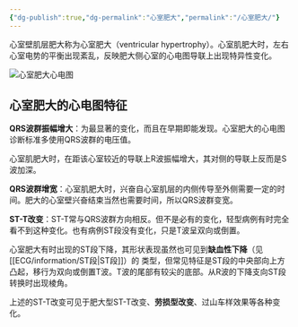 ```yaml
---
{"dg-publish":true,"dg-permalink":"心室肥大","permalink":"/心室肥大/"}
---
```


心室壁肌层肥大称为心室肥大（ventricular hypertrophy）。心室肌肥大时，左右心室电势的平衡出现紊乱，反映肥大侧心室的心电图导联上出现特异性变化。

![心室肥大心电图](https://file.tsu.tw/d/file/20161209/756cbc2ac938c25557bd8adcacc8b95d.jpg)

## 心室肥大的心电图特征

**QRS波群振幅增大**：为最显著的变化，而且在早期即能发现。心室肥大的心电图诊断标准多使用QRS波群的电压值。

心室肌肥大时，在距该心室较近的导联上R波振幅增大，其对侧的导联上反而是S波加深。

**QRS波群增宽**：心室肌肥大时，兴奋自心室肌层的内侧传导至外侧需要一定的时间。肥大的心室壁兴奋结束当然也需要时间，所以QRS波群变宽。

**ST-T改变**：ST-T常与QRS波群方向相反。但不是必有的变化，轻型病例有时完全看不到这种变化。也有病例ST段没有变化，只是T波呈双向或倒置。

心室肥大有时出现的ST段下降，其形状表现虽然也可见到**缺血性下降**（见[[ECG/information/ST段\|ST段]]）的 类型，但常见特征是ST段的中央部向上方凸起，移行为双向或倒置T波。T波的尾部有较尖的底部。从R波的下降支向ST段转换时出现棱角。

上述的ST-T改变可见于肥大型ST-T改变、**劳损型改变**、过山车样效果等各种变化。